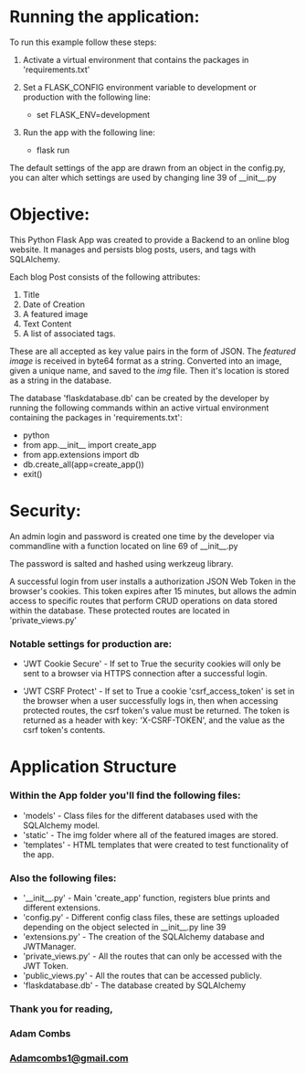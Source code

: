 # Running the application:

To run this example follow these steps:

1. Activate a virtual environment that contains the packages in 'requirements.txt'

2. Set a FLASK_CONFIG environment variable to development or production with the following line:
    + set FLASK_ENV=development

3. Run the app with the following line:
    + flask run

The default settings of the app are drawn from an object in the config.py, you can alter
which settings are used by changing line 39 of \_\_init__.py


# Objective:

This Python Flask App was created to provide a Backend to an online blog website. It manages and persists blog posts,
users, and tags with SQLAlchemy.

Each blog Post consists of the following attributes:
1. Title
2. Date of Creation
3. A featured image
4. Text Content
5. A list of associated tags.

These are all accepted as key value pairs in the form of JSON. The _featured image_ is received in byte64 format as
a string. Converted into an image, given a unique name, and saved to the _img_ file. Then it's location is stored
as a string in the database.

The database 'flaskdatabase.db' can be created by the developer by running the following commands
within an active virtual environment containing the packages in 'requirements.txt':

+ python
+ from app.\_\_init__ import create_app
+ from app.extensions import db
+ db.create_all(app=create_app())
+ exit()

# Security:

An admin login and password is created one time by the developer via commandline with a function
located on line 69 of \_\_init__.py

The password is salted and hashed using werkzeug library.

A successful login from user installs a authorization JSON Web Token in the browser's cookies.
This token expires after 15 minutes, but allows the admin access to specific routes that perform
CRUD operations on data stored within the database. These protected routes are located in 'private_views.py'

### Notable settings for production are:

+ 'JWT Cookie Secure' - If set to True the security cookies will only be sent to a browser via HTTPS connection
after a successful login.

+ 'JWT CSRF Protect' - If set to True a cookie 'csrf_access_token' is set in the browser when a user successfully
logs in, then when accessing protected routes, the csrf token's value must be returned.
The token is returned as a header with key: 'X-CSRF-TOKEN', and the value as the csrf token's contents.


# Application Structure

### Within the App folder you'll find the following files:

+ 'models' - Class files for the different databases used with the SQLAlchemy model.
+ 'static' - The img folder where all of the featured images are stored.
+ 'templates' - HTML templates that were created to test functionality of the app.

### Also the following files:

+ '\_\_init__.py' - Main 'create_app' function, registers blue prints and different extensions.
+ 'config.py' - Different config class files, these are settings uploaded depending on the object
selected in \_\_init__.py line 39
+ 'extensions.py' - The creation of the SQLAlchemy database and JWTManager.
+ 'private_views.py' - All the routes that can only be accessed with the JWT Token.
+ 'public_views.py' - All the routes that can be accessed publicly.
+ 'flaskdatabase.db' - The database created by SQLAlchemy

### Thank you for reading,
### Adam Combs
### Adamcombs1@gmail.com


